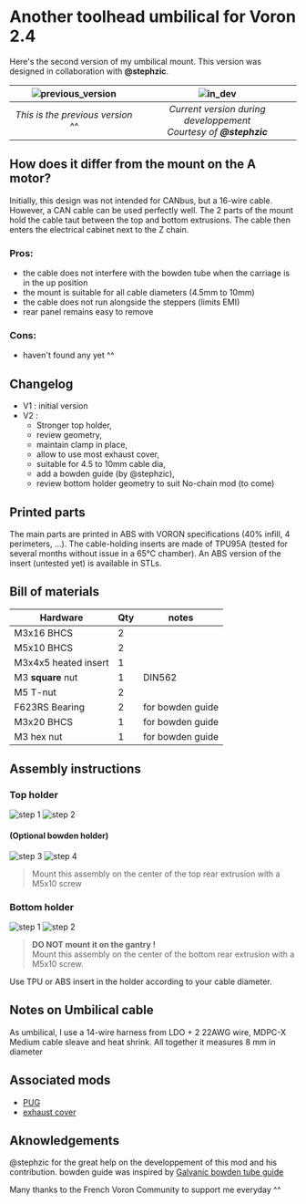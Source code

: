 # Another toolhead umbilical for Voron 2.4

Here's the second version of my umbilical mount. This version was designed in collaboration with __@stephzic__.

| ![previous_version](./images/20230203_115012.jpg) |                 ![in_dev](images/bowden_holder.jpg)                 |
| :-----------------------------------------------: | :-----------------------------------------------------------------: |
|         _This is the previous version ^^_         | _Current version during developpement<br>Courtesy of **@stephzic**_ |

## How does it differ from the mount on the A motor?
Initially, this design was not intended for CANbus, but a 16-wire cable. However, a CAN cable can be used perfectly well. The 2 parts of the mount hold the cable taut between the top and bottom extrusions. The cable then enters the electrical cabinet next to the Z chain. 
 
### Pros: 
- the cable does not interfere with the bowden tube when the carriage is in the up position
- the mount is suitable for all cable diameters (4.5mm to 10mm)
- the cable does not run alongside the steppers (limits EMI)
- rear panel remains easy to remove
  
### Cons:
- haven't found any yet ^^

## Changelog
- V1 : initial version
- V2 : 
  - Stronger top holder, 
  - review geometry, 
  - maintain clamp in place, 
  - allow to use most exhaust cover,
  -  suitable for 4.5 to 10mm cable dia, 
  -  add a bowden guide (by @stephzic),
  -  review bottom holder geometry to suit No-chain mod (to come)    
## Printed parts
The main parts are printed in ABS with VORON specifications (40% infill, 4 perimeters, ...). The cable-holding inserts are made of TPU95A (tested for several months without issue in a 65°C chamber). An ABS version of the insert (untested yet) is available in STLs.

## Bill of materials
| Hardware             | Qty | notes            |
| -------------------- | --- | ---------------- |
| M3x16 BHCS           | 2   |
| M5x10 BHCS           | 2   |
| M3x4x5 heated insert | 1   |
| M3 **square** nut    | 1   | DIN562           |
| M5 T-nut             | 2   |
| F623RS Bearing       | 2   | for bowden guide |
| M3x20 BHCS           | 1   | for bowden guide |
| M3 hex nut           | 1   | for bowden guide |

## Assembly instructions

### Top holder
![step 1](images/assembly_top_1.png)
![step 2](images/assembly_top_2.png)

#### (Optional bowden holder)

![step 3](images/assembly_top_3.png)
![step 4](images/assembly_top_4.png)

> Mount this assembly on the center of the top rear extrusion with a M5x10 screw

### Bottom holder
![step 1](images/assembly_bottom_1.png)
![step 2](images/assembly_bottom_2.png)


> **DO NOT mount it on the gantry !**<br> 
> Mount this assembly on the center of the bottom rear extrusion with a M5x10 screw.

Use TPU or ABS insert in the holder according to your cable diameter.

## Notes on Umbilical cable

As umbilical, I use a 14-wire harness from LDO + 2 22AWG wire, MDPC-X Medium cable sleave and heat shrink. All together it measures 8 mm in diameter

## Associated mods
- [PUG](../PUG/)
- [exhaust cover](https://www.printables.com/model/412144-voron-24-exhaust-cover)
  
## Aknowledgements

@stephzic for the great help on the developpement of this mod and his contribution. bowden guide was inspired by [Galvanic bowden tube guide](https://github.com/VoronDesign/VoronUsers/tree/master/printer_mods/Galvanic/Bowden_Tube_Guide) 

Many thanks to the French Voron Community to support me everyday ^^

